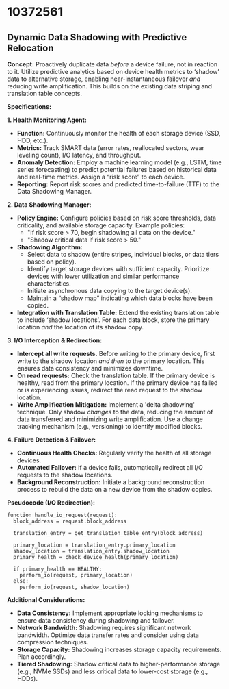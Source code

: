 # 10372561

## Dynamic Data Shadowing with Predictive Relocation

**Concept:** Proactively duplicate data *before* a device failure, not in reaction to it. Utilize predictive analytics based on device health metrics to ‘shadow’ data to alternative storage, enabling near-instantaneous failover *and* reducing write amplification. This builds on the existing data striping and translation table concepts.

**Specifications:**

**1. Health Monitoring Agent:**

*   **Function:** Continuously monitor the health of each storage device (SSD, HDD, etc.).
*   **Metrics:** Track SMART data (error rates, reallocated sectors, wear leveling count), I/O latency, and throughput.
*   **Anomaly Detection:** Employ a machine learning model (e.g., LSTM, time series forecasting) to predict potential failures based on historical data and real-time metrics.  Assign a “risk score” to each device.
*   **Reporting:**  Report risk scores and predicted time-to-failure (TTF) to the Data Shadowing Manager.

**2. Data Shadowing Manager:**

*   **Policy Engine:**  Configure policies based on risk score thresholds, data criticality, and available storage capacity. Example policies:
    *   "If risk score > 70, begin shadowing all data on the device."
    *   "Shadow critical data if risk score > 50."
*   **Shadowing Algorithm:**
    *   Select data to shadow (entire stripes, individual blocks, or data tiers based on policy).
    *   Identify target storage devices with sufficient capacity. Prioritize devices with lower utilization and similar performance characteristics.
    *   Initiate asynchronous data copying to the target device(s).
    *   Maintain a “shadow map” indicating which data blocks have been copied.
*   **Integration with Translation Table:** Extend the existing translation table to include ‘shadow locations’. For each data block, store the primary location *and* the location of its shadow copy.

**3. I/O Interception & Redirection:**

*   **Intercept all write requests.** Before writing to the primary device, first write to the shadow location *and then* to the primary location. This ensures data consistency and minimizes downtime.
*   **On read requests:** Check the translation table. If the primary device is healthy, read from the primary location. If the primary device has failed or is experiencing issues, redirect the read request to the shadow location.
*   **Write Amplification Mitigation:** Implement a 'delta shadowing' technique. Only shadow *changes* to the data, reducing the amount of data transferred and minimizing write amplification.  Use a change tracking mechanism (e.g., versioning) to identify modified blocks.

**4. Failure Detection & Failover:**

*   **Continuous Health Checks:** Regularly verify the health of all storage devices.
*   **Automated Failover:** If a device fails, automatically redirect all I/O requests to the shadow locations.
*   **Background Reconstruction:** Initiate a background reconstruction process to rebuild the data on a new device from the shadow copies.

**Pseudocode (I/O Redirection):**

```
function handle_io_request(request):
  block_address = request.block_address
  
  translation_entry = get_translation_table_entry(block_address)
  
  primary_location = translation_entry.primary_location
  shadow_location = translation_entry.shadow_location
  primary_health = check_device_health(primary_location)

  if primary_health == HEALTHY:
    perform_io(request, primary_location)
  else:
    perform_io(request, shadow_location)
```

**Additional Considerations:**

*   **Data Consistency:** Implement appropriate locking mechanisms to ensure data consistency during shadowing and failover.
*   **Network Bandwidth:**  Shadowing requires significant network bandwidth. Optimize data transfer rates and consider using data compression techniques.
*   **Storage Capacity:**  Shadowing increases storage capacity requirements.  Plan accordingly.
*    **Tiered Shadowing:** Shadow critical data to higher-performance storage (e.g., NVMe SSDs) and less critical data to lower-cost storage (e.g., HDDs).